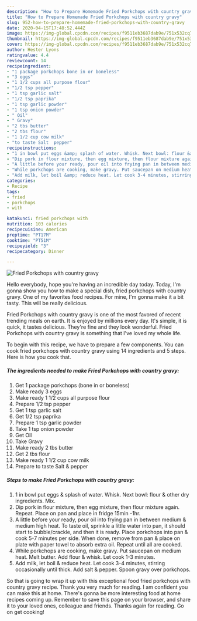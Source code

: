 ```yaml
---
description: "How to Prepare Homemade Fried Porkchops with country gravy"
title: "How to Prepare Homemade Fried Porkchops with country gravy"
slug: 952-how-to-prepare-homemade-fried-porkchops-with-country-gravy
date: 2020-04-15T17:48:52.444Z
image: https://img-global.cpcdn.com/recipes/f9511eb3687dab9e/751x532cq70/fried-porkchops-with-country-gravy-recipe-main-photo.jpg
thumbnail: https://img-global.cpcdn.com/recipes/f9511eb3687dab9e/751x532cq70/fried-porkchops-with-country-gravy-recipe-main-photo.jpg
cover: https://img-global.cpcdn.com/recipes/f9511eb3687dab9e/751x532cq70/fried-porkchops-with-country-gravy-recipe-main-photo.jpg
author: Hester Lyons
ratingvalue: 4.4
reviewcount: 14
recipeingredient:
- "1 package porkchops bone in or boneless"
- "3 eggs"
- "1 1/2 cups all purpose flour"
- "1/2 tsp pepper"
- "1 tsp garlic salt"
- "1/2 tsp paprika"
- "1 tsp garlic powder"
- "1 tsp onion powder"
- " Oil"
- " Gravy"
- "2 tbs butter"
- "2 tbs flour"
- "1 1/2 cup cow milk"
- "to taste Salt  pepper"
recipeinstructions:
- "1 in bowl put eggs &amp; splash of water. Whisk. Next bowl: flour &amp; other dry ingredients. Mix."
- "Dip pork in flour mixture, then egg mixture, then flour mixture again. Repeat. Place on pan and place in fridge 15min -1hr."
- "A little before your ready, pour oil into frying pan in between medium &amp; medium high heat. To taste oil, sprinkle a little water into pan, it should start to bubble/crackle, and then it is ready. Place porkchops into pan &amp; cook 5-7 minutes per side. When done, remove from pan &amp; place on plate with paper towel to absorb extra oil. Repeat until all are cooked."
- "While porkchops are cooking, make gravy. Put saucepan on medium heat. Melt butter. Add flour &amp; whisk. Let cook 1-3 minutes."
- "Add milk, let boil &amp; reduce heat. Let cook 3-4 minutes, stirring occasionally until thick. Add salt &amp; pepper. Spoon gravy over porkchops."
categories:
- Recipe
tags:
- fried
- porkchops
- with

katakunci: fried porkchops with 
nutrition: 103 calories
recipecuisine: American
preptime: "PT17M"
cooktime: "PT51M"
recipeyield: "3"
recipecategory: Dinner

---
```



![Fried Porkchops with country gravy](https://img-global.cpcdn.com/recipes/f9511eb3687dab9e/751x532cq70/fried-porkchops-with-country-gravy-recipe-main-photo.jpg)

Hello everybody, hope you're having an incredible day today. Today, I'm gonna show you how to make a special dish, fried porkchops with country gravy. One of my favorites food recipes. For mine, I'm gonna make it a bit tasty. This will be really delicious.

Fried Porkchops with country gravy is one of the most favored of recent trending meals on earth. It is enjoyed by millions every day. It's simple, it is quick, it tastes delicious. They're fine and they look wonderful. Fried Porkchops with country gravy is something that I've loved my whole life.




To begin with this recipe, we have to prepare a few components. You can cook fried porkchops with country gravy using 14 ingredients and 5 steps. Here is how you cook that.

<!--inarticleads1-->

##### The ingredients needed to make Fried Porkchops with country gravy:

1. Get 1 package porkchops (bone in or boneless)
1. Make ready 3 eggs
1. Make ready 1 1/2 cups all purpose flour
1. Prepare 1/2 tsp pepper
1. Get 1 tsp garlic salt
1. Get 1/2 tsp paprika
1. Prepare 1 tsp garlic powder
1. Take 1 tsp onion powder
1. Get  Oil
1. Take  Gravy
1. Make ready 2 tbs butter
1. Get 2 tbs flour
1. Make ready 1 1/2 cup cow milk
1. Prepare to taste Salt &amp; pepper




<!--inarticleads2-->

##### Steps to make Fried Porkchops with country gravy:

1. 1 in bowl put eggs &amp; splash of water. Whisk. Next bowl: flour &amp; other dry ingredients. Mix.
1. Dip pork in flour mixture, then egg mixture, then flour mixture again. Repeat. Place on pan and place in fridge 15min -1hr.
1. A little before your ready, pour oil into frying pan in between medium &amp; medium high heat. To taste oil, sprinkle a little water into pan, it should start to bubble/crackle, and then it is ready. Place porkchops into pan &amp; cook 5-7 minutes per side. When done, remove from pan &amp; place on plate with paper towel to absorb extra oil. Repeat until all are cooked.
1. While porkchops are cooking, make gravy. Put saucepan on medium heat. Melt butter. Add flour &amp; whisk. Let cook 1-3 minutes.
1. Add milk, let boil &amp; reduce heat. Let cook 3-4 minutes, stirring occasionally until thick. Add salt &amp; pepper. Spoon gravy over porkchops.




So that is going to wrap it up with this exceptional food fried porkchops with country gravy recipe. Thank you very much for reading. I am confident you can make this at home. There's gonna be more interesting food at home recipes coming up. Remember to save this page on your browser, and share it to your loved ones, colleague and friends. Thanks again for reading. Go on get cooking!
